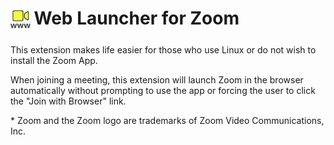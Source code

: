 <h1>
<sub>
<img src="https://raw.githubusercontent.com/conceptualspace/web-launcher-for-zoom/main/src/img/icon.png" height="32" width="32">
</sub>Web Launcher for Zoom
</h1>

This extension makes life easier for those who use Linux or do not wish to install the Zoom App.

When joining a meeting, this extension will launch Zoom in the browser automatically without prompting to use the app or forcing the user to click the "Join with Browser" link. 

\* Zoom and the Zoom logo are trademarks of Zoom Video Communications, Inc.
